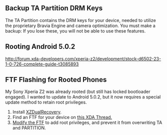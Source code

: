 ## Backup TA Partition DRM Keys

The TA Partition contains the DRM keys for your device, needed to utilize the proprietary Bravia Engine and camera optimization. You must make a backup: If you lose these, you will not be able to use these features.

## Rooting Android 5.0.2

http://forum.xda-developers.com/xperia-z2/development/stock-d6502-23-1-0-726-complete-guide-t3085893

## FTF Flashing for Rooted Phones

My Sony Xperia Z2 was already rooted (but still has locked bootloader engaged). I wanted to update to Android 5.0.2, but it now requires a special update method to retain root privileges.

1. Install [XZDualRecovery](http://forum.xda-developers.com/showthread.php?t=2785598).
2. Find an FTF for your device on [this XDA Thread.](http://forum.xda-developers.com/showthread.php?t=2759934)
3. [Modify the FTF](http://forum.xda-developers.com/xperia-z2/general/4-4-4-creating-rooted-update-package-t2933155) to add root privileges, and prevent it from overwriting TA and PARTITION.